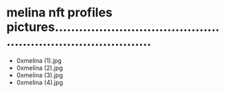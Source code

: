 # melina nft profiles pictures.............................................................................
- 0xmelina (1).jpg
- 0xmelina (2).jpg
- 0xmelina (3).jpg
- 0xmelina (4).jpg
